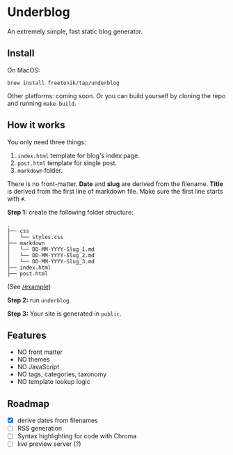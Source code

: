 # Underblog

An extremely simple, fast static blog generator.

## Install

On MacOS:

```
brew install freetonik/tap/underblog
```

Other platforms: coming soon. Or you can build yourself by cloning the repo and running `make build`.

## How it works

You only need three things:
1. `index.html` template for blog's index page.
2. `post.html` template for single post.
3. `markdown` folder.

There is no front-matter. **Date** and **slug** are derived from the filename. **Title** is derived from the first line of markdown file. Make sure the first line starts with `#`.

**Step 1:** create the following folder structure:

```
.
├── css
│   └── styles.css
├── markdown
│   └── DD-MM-YYYY-Slug_1.md
│   └── DD-MM-YYYY-Slug_2.md
│   └── DD-MM-YYYY-Slug_3.md
├── index.html
├── post.html
```

(See [/example](example))

**Step 2:** run `underblog`.

**Step 3:** Your site is generated in `public`.

## Features

- NO front matter
- NO themes
- NO JavaScript
- NO tags, categories, taxonomy
- NO template lookup logic

## Roadmap

- [x] derive dates from filenames
- [ ] RSS generation
- [ ] Syntax highlighting for code with Chroma
- [ ] live preview server (?)
